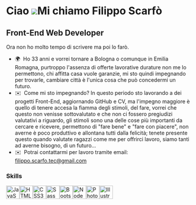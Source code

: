 Ciao ![](https://user-images.githubusercontent.com/18350557/176309783-0785949b-9127-417c-8b55-ab5a4333674e.gif)Mi chiamo Filippo Scarfò
======================================================================================================================================

Front-End Web Developer
-----------------------

Ora non ho molto tempo di scrivere ma poi lo farò.

* 🌍  Ho 33 anni e vorrei tornare a Bologna o comunque in Emilia Romagna, purtroppo l'assenza di offerte lavorative durature non me lo permettono, chi affitta casa vuole garanzie, mi sto quindi impegnando per trovarle, cambiare città è l'unica cosa che può concedermi un futuro.
* ✉️  Come mi sto impegnando? In questo periodo sto lavorando a dei progetti Front-End, aggiornando GitHub e CV, ma l'impegno maggiore è quello di tenere accesa la fiamma degli stimoli, del fare, vorrei che questo non venisse sottovalutato e che non ci fossero pregiudizi valutativi a riguardo, gli stimoli sono una delle cose più importanti da cercare e ricevere, permettono di "fare bene" e "fare con piacere", non averne è poco produttivo e allontana tutti dalla felicità; tenete presente questo quando valutate ragazzi come me per offrirci lavoro, siamo tanti ad averne bisogno, di un futuro...
* ✉️  Potrai contattarmi per lavoro tramite email: [filippo.scarfo.tec@gmail.com](mailto:filippo.scarfo.tec@gmail.com)

### Skills


<p align="left">
<a href="https://developer.mozilla.org/en-US/docs/Web/JavaScript" target="_blank" rel="noreferrer"><img src="https://raw.githubusercontent.com/danielcranney/readme-generator/main/public/icons/skills/javascript-colored.svg" width="36" height="36" alt="JavaScript" /></a><a href="https://developer.mozilla.org/en-US/docs/Glossary/HTML5" target="_blank" rel="noreferrer"><img src="https://raw.githubusercontent.com/danielcranney/readme-generator/main/public/icons/skills/html5-colored.svg" width="36" height="36" alt="HTML5" /></a><a href="https://www.w3.org/TR/CSS/#css" target="_blank" rel="noreferrer"><img src="https://raw.githubusercontent.com/danielcranney/readme-generator/main/public/icons/skills/css3-colored.svg" width="36" height="36" alt="CSS3" /></a><a href="https://sass-lang.com/" target="_blank" rel="noreferrer"><img src="https://raw.githubusercontent.com/danielcranney/readme-generator/main/public/icons/skills/sass-colored.svg" width="36" height="36" alt="Sass" /></a><a href="https://getbootstrap.com/" target="_blank" rel="noreferrer"><img src="https://raw.githubusercontent.com/danielcranney/readme-generator/main/public/icons/skills/bootstrap-colored.svg" width="36" height="36" alt="Bootstrap" /></a><a href="https://nodejs.org/en/" target="_blank" rel="noreferrer"><img src="https://raw.githubusercontent.com/danielcranney/readme-generator/main/public/icons/skills/nodejs-colored.svg" width="36" height="36" alt="NodeJS" /></a><a href="https://www.adobe.com/uk/products/photoshop.html" target="_blank" rel="noreferrer"><img src="https://raw.githubusercontent.com/danielcranney/readme-generator/main/public/icons/skills/photoshop-colored.svg" width="36" height="36" alt="Photoshop" /></a><a href="https://www.adobe.com/uk/products/illustrator.html" target="_blank" rel="noreferrer"><img src="https://raw.githubusercontent.com/danielcranney/readme-generator/main/public/icons/skills/illustrator-colored.svg" width="36" height="36" alt="Illustrator" /></a>
</p>
